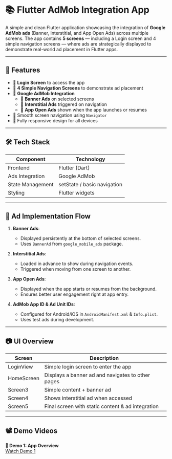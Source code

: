 # 📚 Flutter AdMob Integration App

A simple and clean Flutter application showcasing the integration of **Google AdMob ads** (Banner, Interstitial, and App Open Ads) across multiple screens. The app contains **5 screens** — including a Login screen and 4 simple navigation screens — where ads are strategically displayed to demonstrate real-world ad placement in Flutter apps.

---

## 🚀 Features

- 👤 **Login Screen** to access the app
- 📜 **4 Simple Navigation Screens** to demonstrate ad placement
- 📢 **Google AdMob Integration**  
  - 📌 **Banner Ads** on selected screens  
  - 🎯 **Interstitial Ads** triggered on navigation  
  - 🚪 **App Open Ads** shown when the app launches or resumes  
- 🔄 Smooth screen navigation using `Navigator`
- 📱 Fully responsive design for all devices

---

## 🛠️ Tech Stack

| Component         | Technology          |
|------------------|---------------------|
| Frontend         | Flutter (Dart)      |
| Ads Integration  | Google AdMob        |
| State Management | setState / basic navigation |
| Styling          | Flutter widgets     |

---

## 📢 Ad Implementation Flow

1. **Banner Ads**:
   - Displayed persistently at the bottom of selected screens.
   - Uses `BannerAd` from `google_mobile_ads` package.
   
2. **Interstitial Ads**:
   - Loaded in advance to show during navigation events.
   - Triggered when moving from one screen to another.

3. **App Open Ads**:
   - Displayed when the app starts or resumes from the background.
   - Ensures better user engagement right at app entry.

4. **AdMob App ID & Ad Unit IDs**:
   - Configured for Android/iOS in `AndroidManifest.xml` & `Info.plist`.
   - Uses test ads during development.

---

## 📷 UI Overview

| Screen          | Description                                      |
|----------------|--------------------------------------------------|
| LoginView      | Simple login screen to enter the app              |
| HomeScreen     | Displays a banner ad and navigates to other pages |
| Screen3        | Simple content + banner ad                        |
| Screen4        | Shows interstitial ad when accessed               |
| Screen5        | Final screen with static content & ad integration |

---

## 📽️ Demo Videos

**🔹 Demo 1: App Overview**  
[Watch Demo 1](https://drive.google.com/file/d/1cEcNinRtrXqPLwu6OreSOEt4IC8BCc8d/view?usp=drivesdk)
